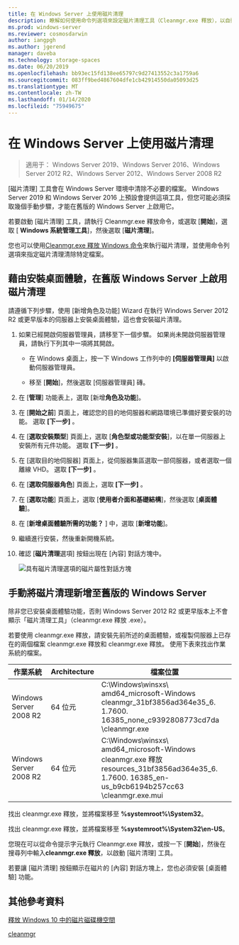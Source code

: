 ```yaml
---
title: 在 Windows Server 上使用磁片清理
description: 瞭解如何使用命令列選項來設定磁片清理工具（Cleanmgr.exe 釋放），以自動清除特定檔案。
ms.prod: windows-server
ms.reviewer: cosmosdarwin
author: iangpgh
ms.author: jgerend
manager: daveba
ms.technology: storage-spaces
ms.date: 06/20/2019
ms.openlocfilehash: bb93ec15fd138ee65797c9d27413552c3a1759a6
ms.sourcegitcommit: 083ff9bed4867604dfe1cb42914550da05093d25
ms.translationtype: MT
ms.contentlocale: zh-TW
ms.lasthandoff: 01/14/2020
ms.locfileid: "75949675"
---
```

# <a name="using-disk-cleanup-on-windows-server"></a>在 Windows Server 上使用磁片清理

> 適用于： Windows Server 2019、Windows Server 2016、Windows Server 2012 R2、Windows Server 2012、Windows Server 2008 R2

[磁片清理] 工具會在 Windows Server 環境中清除不必要的檔案。 Windows Server 2019 和 Windows Server 2016 上預設會提供這項工具，但您可能必須採取幾個手動步驟，才能在舊版的 Windows Server 上啟用它。

若要啟動 [磁片清理] 工具，請執行 Cleanmgr.exe 釋放命令，或選取 [**開始**]，選取 [ **Windows 系統管理工具**]，然後選取 [**磁片清理**]。

您也可以使用[Cleanmgr.exe 釋放 Windows 命令](../../administration/windows-commands/cleanmgr.md)來執行磁片清理，並使用命令列選項來指定磁片清理清除特定檔案。

## <a name="enable-disk-cleanup-on-an-earlier-version-of-windows-server-by-installing-the-desktop-experience"></a>藉由安裝桌面體驗，在舊版 Windows Server 上啟用磁片清理

請遵循下列步驟，使用 [新增角色及功能] Wizard 在執行 Windows Server 2012 R2 或更早版本的伺服器上安裝桌面體驗，這也會安裝磁片清理。

1. 如果已經開啟伺服器管理員，請移至下一個步驟。 如果尚未開啟伺服器管理員，請執行下列其中一項將其開啟。

   - 在 Windows 桌面上，按一下 Windows 工作列中的 **\[伺服器管理員\]** 以啟動伺服器管理員。

   - 移至 [**開始**]，然後選取 [伺服器管理員] 磚。

1. 在 [**管理**] 功能表上，選取 [新增**角色及功能**]。

1. 在 [**開始之前**] 頁面上，確認您的目的地伺服器和網路環境已準備好要安裝的功能。 選取 **\[下一步\]** 。

1. 在 [**選取安裝類型**] 頁面上，選取 [**角色型或功能型安裝**]，以在單一伺服器上安裝所有元件功能。 選取 **\[下一步\]** 。

1. 在 [選取目的地伺服器] 頁面上，從伺服器集區選取一部伺服器，或者選取一個離線 VHD。 選取 **\[下一步\]** 。

1. 在 [**選取伺服器角色**] 頁面上，選取 **[下一步]** 。

1. 在 [**選取功能**] 頁面上，選取 [**使用者介面和基礎結構**]，然後選取 [**桌面體驗**]。

1. 在 [**新增桌面體驗所需的功能？** ] 中，選取 [**新增功能**]。

1. 繼續進行安裝，然後重新開機系統。

1. 確認 [**磁片清理**選項] 按鈕出現在 [內容] 對話方塊中。

   ![具有磁片清理選項的磁片屬性對話方塊](media/diskpropswcleanup.png)

## <a name="manually-add-disk-cleanup-to-an-earlier-version-of-windows-server"></a>手動將磁片清理新增至舊版的 Windows Server

除非您已安裝桌面體驗功能，否則 Windows Server 2012 R2 或更早版本上不會顯示「磁片清理工具」（cleanmgr.exe 釋放 .exe）。

若要使用 cleanmgr.exe 釋放，請安裝先前所述的桌面體驗，或複製伺服器上已存在的兩個檔案 cleanmgr.exe 釋放和 cleanmgr.exe 釋放。 使用下表來找出作業系統的檔案。

| 作業系統  | Architecture  | 檔案位置  |
| ----------------- | -------------- | --------------- |
| Windows Server 2008 R2 | 64 位元 | C:\Windows\winsxs\ amd64_microsoft-Windows cleanmgr_31bf3856ad364e35_6. 1.7600. 16385_none_c9392808773cd7da \cleanmgr.exe 
| Windows Server 2008 R2 | 64 位元 | C:\Windows\winsxs\ amd64_microsoft-Windows cleanmgr.exe 釋放 resources_31bf3856ad364e35_6. 1.7600. 16385_en-us_b9cb6194b257cc63 \cleanmgr.exe.mui |

找出 cleanmgr.exe 釋放，並將檔案移至 **%systemroot%\System32**。

找出 cleanmgr.exe 釋放，並將檔案移至 **%systemroot%\System32\en-US**。

您現在可以從命令提示字元執行 Cleanmgr.exe 釋放，或按一下 [**開始**]，然後在搜尋列中輸入**cleanmgr.exe 釋放**，以啟動 [磁片清理] 工具。

若要讓 [磁片清理] 按鈕顯示在磁片的 [內容] 對話方塊上，您也必須安裝 [桌面體驗] 功能。

## <a name="additional-references"></a>其他參考資料

[釋放 Windows 10 中的磁片磁碟機空間](https://support.microsoft.com/help/12425/windows-10-free-up-drive-space)

[cleanmgr](../../administration/windows-commands/cleanmgr.md)
